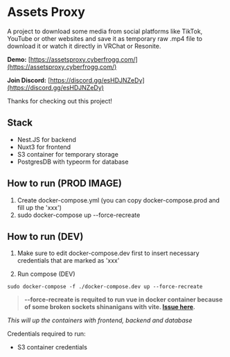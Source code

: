 # Assets Proxy

A project to download some media from social platforms like TikTok, YouTube or other websites and save it as temporary raw .mp4 file to download it or watch it directly in VRChat or Resonite.

**Demo:** [https://assetsproxy.cyberfrogg.com/](https://assetsproxy.cyberfrogg.com/)

**Join Discord:** [https://discord.gg/esHDJNZeDy](https://discord.gg/esHDJNZeDy)

Thanks for checking out this project!

## Stack
- Nest.JS for backend
- Nuxt3 for frontend
- S3 container for temporary storage
- PostgresDB with typeorm for database

## How to run (PROD IMAGE)

1. Create docker-compose.yml (you can copy docker-compose.prod and fill up the 'xxx')
2. sudo docker-compose up --force-recreate


## How to run (DEV)

1. Make sure to edit docker-compose.dev first to insert necessary credentials that are marked as 'xxx'

2. Run compose (DEV)
```
sudo docker-compose -f ./docker-compose.dev up --force-recreate
```

> **--force-recreate is requited to run vue in docker container because of some broken sockets shinanigans with vite. [Issue here](https://github.com/nuxt/nuxt/issues/13587#issuecomment-1397307917).**

*This will up the containers with frontend, backend and database*

Credentials required to run:
- S3 container credentials

